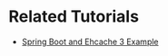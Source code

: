 # Related Tutorials

- [Spring Boot and Ehcache 3 Example](https://howtodoinjava.com/spring-boot/spring-boot-ehcache-example/)